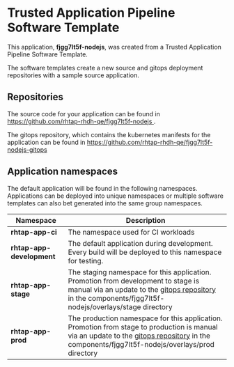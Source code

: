 # Trusted Application Pipeline Software Template

This application, **fjgg7lt5f-nodejs**, was created from a Trusted Application Pipeline Software Template.

The software templates create a new source and gitops deployment repositories with a sample source application. 

## Repositories

The source code for your application can be found in [https://github.com/rhtap-rhdh-qe/fjgg7lt5f-nodejs ](https://github.com/rhtap-rhdh-qe/fjgg7lt5f-nodejs ).
 
The gitops repository, which contains the kubernetes manifests for the application can be found in 
[https://github.com/rhtap-rhdh-qe/fjgg7lt5f-nodejs-gitops ](https://github.com/rhtap-rhdh-qe/fjgg7lt5f-nodejs-gitops ) 

## Application namespaces 

The default application will be found in the following namespaces. Applications can be deployed into unique namespaces or multiple software templates can also bet generated into the same group namespaces.  

|  Namespace   |  Description   |  
| -------- | -------- |
| **rhtap-app-ci** | The namespace used for CI workloads |
| **rhtap-app-development** | The default application during development. Every build will be deployed to this namespace for testing. |
| **rhtap-app-stage** | The staging namespace for this application. Promotion from development to stage is manual via an update to the [gitops repository](https://github.com/rhtap-rhdh-qe/fjgg7lt5f-nodejs-gitops ) in the components/fjgg7lt5f-nodejs/overlays/stage directory |
| **rhtap-app-prod** | The production namespace for this application. Promotion from stage to production is manual via an update to the [gitops repository](https://github.com/rhtap-rhdh-qe/fjgg7lt5f-nodejs-gitops ) in the components/fjgg7lt5f-nodejs/overlays/prod directory |